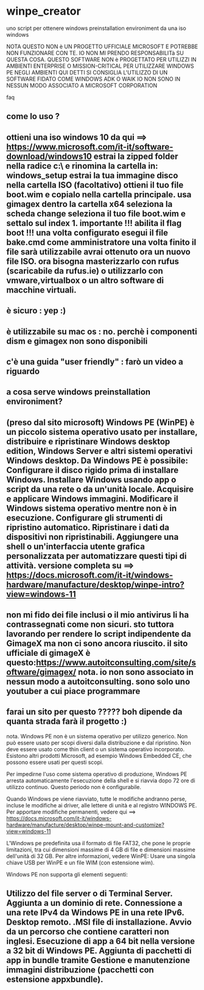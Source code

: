 # winpe_creator
uno script per ottenere windows preinstallation environiment da una iso windows 



NOTA QUESTO NON è UN PROGETTO UFFICIALE MICROSOFT E POTREBBE NON FUNZIONARE CON TE.
IO NON MI PRENDO RESPONSABILITà SU QUESTA COSA.
QUESTO SOFTWARE NON è PROGETTATO PER UTILIZZI IN AMBIENTI ENTERPRISE O MISSION-CRITICAL
PER UTILIZZARE WINDOWS PE NEGLI AMBIENTI QUI DETTI SI CONSIGLIA L'UTILIZZO DI UN SOFTWARE FIDATO COME WINDOWS ADK O WAIK 
IO NON SONO IN NESSUN MODO ASSOCIATO A MICROSOFT CORPORATION

faq

come lo uso ?
---------------------------------------------------------------------------------------------------------------
ottieni una iso windows 10 da qui ==> https://www.microsoft.com/it-it/software-download/windows10 
estrai la zipped folder nella radice c:\ e rinomina la cartella in: windows_setup
estrai la tua immagine disco nella cartella ISO (facoltativo)
ottieni il tuo file boot.wim e copialo nella cartella principale. 
usa gimagex dentro la cartella x64 
seleziona la scheda change
seleziona il tuo file boot.wim e settalo sul index 1. importante !!! abilita il flag boot !!!
una volta configurato esegui il file bake.cmd come amministratore
una volta finito il file sarà utilizzabile
avrai ottenuto ora un nuovo file ISO. ora bisogna masterizzarlo con rufus (scaricabile da rufus.ie) o utilizzarlo con vmware,virtualbox o un altro software di macchine virtuali.
-------------------------------------------------------------------------------------------------------------------------
è sicuro :
yep :) 
----------------------------------
è utilizzabile su mac os :
no. perchè i componenti dism e gimagex non sono disponibili
-------------------------------------------------------------
c'è una guida "user friendly" :
farò un video a riguardo 
-------------------------------------------------
a cosa serve windows preinstallation environiment?
-----------------------------------------------------------------------------------------------------------------------
(preso dal sito microsoft) 
Windows PE (WinPE) è un piccolo sistema operativo usato per installare, distribuire e ripristinare Windows desktop edition, Windows Server e altri sistemi operativi Windows desktop. Da Windows PE è possibile:
Configurare il disco rigido prima di installare Windows.
Installare Windows usando app o script da una rete o da un'unità locale.
Acquisire e applicare Windows immagini.
Modificare il Windows sistema operativo mentre non è in esecuzione.
Configurare gli strumenti di ripristino automatico.
Ripristinare i dati da dispositivi non ripristinabili.
Aggiungere una shell o un'interfaccia utente grafica personalizzata per automatizzare questi tipi di attività.
versione completa su ==> https://docs.microsoft.com/it-it/windows-hardware/manufacture/desktop/winpe-intro?view=windows-11
-----------------------------------------------------------------------------------------------------------------------
non mi fido dei file inclusi o il mio antivirus li ha contrassegnati come non sicuri.
sto tuttora lavorando per rendere lo script indipendente da GimageX ma non ci sono ancora riuscito.
il sito ufficiale di gimageX è questo:https://www.autoitconsulting.com/site/software/gimagex/
nota. io non sono associato in nessun modo a autoitconsulting. sono solo uno youtuber a cui piace programmare 
-----------------------------------------------------------------------------------------------------------------------
farai un sito per questo ?????
boh dipende da quanta strada farà il progetto :)
-----------------------------------------------------------------------------------------------------------------------
nota.
Windows PE non è un sistema operativo per utilizzo generico. Non può essere usato per scopi diversi dalla distribuzione e dal ripristino. Non deve essere usato come thin client o un sistema operativo incorporato. Esistono altri prodotti Microsoft, ad esempio Windows Embedded CE, che possono essere usati per questi scopi.

Per impedirne l'uso come sistema operativo di produzione, Windows PE arresta automaticamente l'esecuzione della shell e si riavvia dopo 72 ore di utilizzo continuo. Questo periodo non è configurabile.

Quando Windows pe viene riavviato, tutte le modifiche andranno perse, incluse le modifiche ai driver, alle lettere di unità e al registro WINDOWS PE. Per apportare modifiche permanenti, vedere qui ==> https://docs.microsoft.com/it-it/windows-hardware/manufacture/desktop/winpe-mount-and-customize?view=windows-11

L'Windows pe predefinita usa il formato di file FAT32, che pone le proprie limitazioni, tra cui dimensioni massime di 4 GB di file e dimensioni massime dell'unità di 32 GB. Per altre informazioni, vedere WinPE: Usare una singola chiave USB per WinPE e un file WIM (con estensione wim).

Windows PE non supporta gli elementi seguenti:

Utilizzo del file server o di Terminal Server.
Aggiunta a un dominio di rete.
Connessione a una rete IPv4 da Windows PE in una rete IPv6.
Desktop remoto.
.MSI file di installazione.
Avvio da un percorso che contiene caratteri non inglesi.
Esecuzione di app a 64 bit nella versione a 32 bit di Windows PE.
Aggiunta di pacchetti di app in bundle tramite Gestione e manutenzione immagini distribuzione (pacchetti con estensione appxbundle).
-----------------------------------------------------------------------------------------------------------------------
